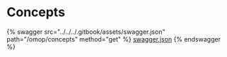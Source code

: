 # Concepts

{% swagger src="../../../.gitbook/assets/swagger.json" path="/omop/concepts" method="get" %}
[swagger.json](../../../.gitbook/assets/swagger.json)
{% endswagger %}
